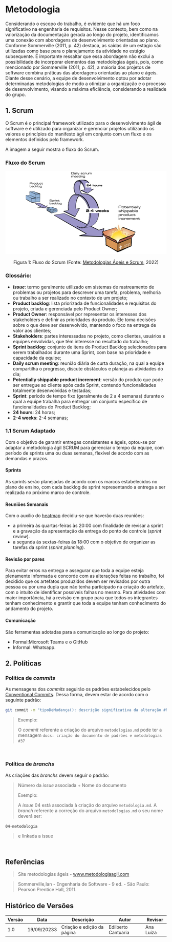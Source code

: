 # Metodologia

Considerando o escopo do trabalho, é evidente que há um foco significativo na engenharia de requisitos. Nesse contexto, bem como na valorização da documentação gerada ao longo do projeto, identificamos uma conexão com abordagens de desenvolvimento orientadas ao plano. Conforme Sommerville (2011, p. 42) destaca, as saídas de um estágio são utilizadas como base para o planejamento da atividade no estágio subsequente. É importante ressaltar que essa abordagem não exclui a possibilidade de incorporar elementos das metodologias ágeis, pois, como mencionado por Sommerville (2011, p. 42), a maioria dos projetos de software combina práticas das abordagens orientadas ao plano e ágeis. Diante desse cenário, a equipe de desenvolvimento optou por adotar determinadas metodologias de modo a otimizar a organização e o processo de desenvolvimento, visando a máxima eficiência, considerando a realidade do grupo.

## 1. Scrum 

O Scrum é o principal framework utilizado para o desenvolvimento ágil de software e é utilizado para organizar e gerenciar projetos utilizando os valores e princípios do manifesto ágil em conjunto com um fluxo e os elementos definidos pelo framework. 

A imagem a seguir mostra o fluxo do Scrum.
### Fluxo do Scrum

![scrum Fluxo](../images/metodologias/scrumFluxo.png)<figcaption align="center">Figura 1: Fluxo do Scrum (Fonte: <a href="https://metodologiaagil.com/scrum/" target="_blanck">Metodologias Ágeis e Scrum</a>, 2022)</figcaption>

### Glossário:
- **_Issue_**:  termo geralmente utilizado em sistemas de rastreamento de problemas ou projetos para descrever uma tarefa, problema, melhoria ou trabalho a ser realizado no contexto de um projeto;
- **Product backlog**:  lista priorizada de funcionalidades e requisitos do projeto, criada e gerenciada pelo Product Owner;
- **Product Owner**: responsável por representar os interesses dos stakeholders e definir as prioridades do produto. Ele toma decisões sobre o que deve ser desenvolvido, mantendo o foco na entrega de valor aos clientes;
- **Stakeholders**: partes interessadas no projeto, como clientes, usuários e equipes envolvidas, que têm interesse no resultado do trabalho;
- **Sprint backlog**: conjunto de itens do Product Backlog selecionados para serem trabalhados durante uma Sprint, com base na prioridade e capacidade da equipe;
- **Daily scrum meeting**: reunião diária de curta duração, na qual a equipe compartilha o progresso, discute obstáculos e planeja as atividades do dia;
- **Potentially shippable product increment**: versão do produto que pode ser entregue ao cliente após cada Sprint, contendo funcionalidades totalmente desenvolvidas e testadas;
- **Sprint**: período de tempo fixo (geralmente de 2 a 4 semanas) durante o qual a equipe trabalha para entregar um conjunto específico de funcionalidades do Product Backlog;
- **24 hours**: 24 horas;
- **2-4 weeks**: 2-4 semanas;

### 1.1 Scrum Adaptado
Com o objetivo de garantir entregas consistentes e ágeis, optou-se por adaptar a metodologia ágil SCRUM para gerenciar o tempo da equipe, com período de sprints uma ou duas semanas, flexível de acordo com as demandas e prazos. 
#### Sprints
As sprints serão planejadas de acordo com os marcos estabelecidos no plano de ensino, com cada backlog de sprint representando a entrega a ser realizada no próximo marco de controle.

#### Reuniões Semanais
Com o auxílio do [heatmap](heatmap.md) decidiu-se que haverão duas reuniões: 
* a primeira às quartas-feiras às 20:00 com finalidade de revisar a sprint e a gravação da apresentação da entrega do ponto de controle (_sprint review_).
* a segunda às sextas-feiras às 18:00 com o objetivo de organizar as tarefas da sprint (_sprint planning_).

#### Revisão por pares
Para evitar erros na entrega e assegurar que toda a equipe esteja plenamente informada e concorde com as alterações feitas no trabalho, foi decidido que os artefatos produzidos devem ser revisados por outra pessoa ou por uma dupla que não tenha participado na criação do artefato, com o intuito de identificar possíveis falhas no mesmo. Para atividades com maior importância, há a revisão em grupo para que todos os integrantes tenham conhecimento e grantir que toda a equipe tenham conhecimento do andamento do projeto.

#### Comunicação
São ferramentas adotadas para a comunicação ao longo do projeto:
* Formal:Microsoft Teams e o GitHub
* Informal: Whatsapp.

## 2. Políticas

### Política de _commits_

As mensagens dos _commits_ seguirão os padrões estabelecidos pelo [Conventional Commits](https://www.conventionalcommits.org/en/v1.0.0/). Dessa forma, devem estar de acordo com o seguinte padrão:

```bash
git commit -m "tipoDeMudança(): descrição significativa da alteração #Numero_issue"
```

> Exemplo:
>
> O _commit_ referente a criação do arquivo `metodologias.md` pode ter a mensagem `docs: criação do documento de padrões e metodologias #37`

</br>

### Política de _branchs_  

As criações das _branchs_ devem seguir o padrão:

> Número da _issue_ associada + 
> Nome do documento
> 
>
> Exemplo:
> 
> A _issue_ 04 está associada à criação do arquivo `metodologia.md`. A _branch_ referente a correção do arquivo `metodologias.md` o seu nome deverá ser:
 
 `04-metodologia`
 
> e linkada a issue

</br>


## Referências
> Site metodologias ágeis - <a href="https://www.metodologiaagil.com">www.metodologiaagil.com</a>

>Sommerville,Ian - Engenharia de Software - 9 ed. - São Paulo: Pearson Prentice Hall, 2011.

## Histórico de Versões

| Versão  | Data       | Descrição                  | Autor                    | Revisor   |
|---------|------------|----------------------------|--------------------------|-----------|
| 1.0     | 19/09/20233 | Criação e edição da página | Edilberto Cantuaria | Ana Luíza |
